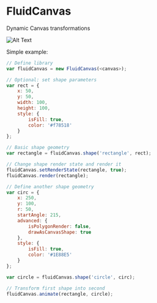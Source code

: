 # FluidCanvas
Dynamic Canvas transformations

![Alt Text](FluidCanvas/assets/Transformations.gif)

Simple example:

```javascript
// Define library
var fluidCanvas = new FluidCanvas(<canvas>);
```

```javascript
// Optional: set shape parameters
var rect = {
    x: 50,
    y: 50,
    width: 100,
    height: 100,
    style: {
        isFill: true,
        color: '#f78518'
    }
};
```

```javascript
// Basic shape geometry
var rectangle = fluidCanvas.shape('rectangle', rect);
```

```javascript
// Change shape render state and render it
fluidCanvas.setRenderState(rectangle, true);
fluidCanvas.render(rectangle);
```

```javascript
// Define another shape geometry
var circ = {
    x: 250,
    y: 100,
    r: 50,
    startAngle: 215,
    advanced: {
        isPolygonRender: false,
        drawAsCanvasShape: true
    },
    style: {
        isFill: true,
        color: '#1E88E5'
    }
};

var circle = fluidCanvas.shape('circle', circ);
```

```javascript
// Transform first shape into second
fluidCanvas.animate(rectangle, circle);
```
